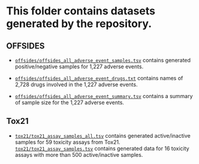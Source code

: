 # This folder contains datasets generated by the repository.

## OFFSIDES 

+ [`offsides/offsides_all_adverse_event_samples.tsv`](offsides/offsides_all_adverse_event_samples.tsv) contains generated positive/negative samples for 1,227 adverse events. 

+ [`offsides/offsides_all_adverse_event_drugs.txt`](offsides/offsides_all_adverse_event_drugs.txt) contains names of 2,728 drugs involved in the 1,227 adverse events. 
+ [`offsides/offsides_all_adverse_event_summary.tsv`](offsides/offsides_all_adverse_event_summary.tsv) contains a summary of sample size for the 1,227 adverse events. 

## Tox21

+ [`tox21/tox21_assay_samples_all.tsv`](tox21/tox21_assay_samples_all.tsv) contains generated active/inactive samples for 59 toxicity assays from Tox21. [`tox21/tox21_assay_samples.tsv`](tox21/tox21_assay_samples.tsv) contains generated data for 16 toxicity assays with more than 500 active/inactive samples.
